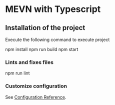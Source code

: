 # MEVN with Typescript

## Installation of the project

Execute the following command to execute project

npm install
npm run build
npm start

### Lints and fixes files

npm run lint

### Customize configuration
See [Configuration Reference](https://cli.vuejs.org/config/).
